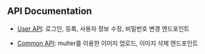 ## API Documentation

-   [User API](./document/userAPI.md): 로그인, 등록, 사용자 정보 수정, 비밀번호 변경 엔드포인트

-   [Common API](./document/commonAPI.md): multer를 이용한 이미지 업로드, 이미지 삭제 엔드포인트
